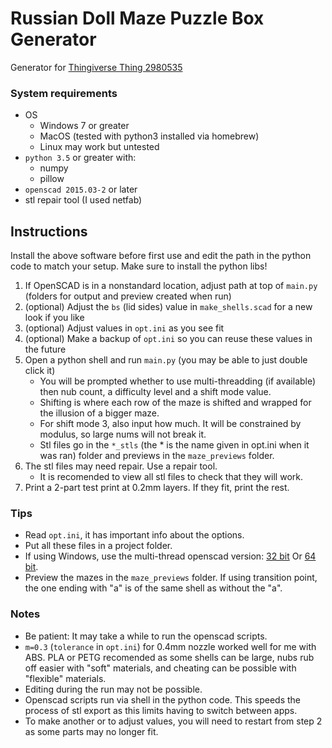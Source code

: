 # Russian Doll Maze Puzzle Box Generator

Generator for [Thingiverse Thing 2980535](https://www.thingiverse.com/thing:2980535)

### System requirements

- OS
  - Windows 7 or greater
  - MacOS (tested with python3 installed via homebrew)
  - Linux may work but untested
- `python 3.5` or greater with:
  - numpy
  - pillow
- `openscad 2015.03-2` or later
- stl repair tool (I used netfab)

## Instructions

Install the above software before first use and edit the path in the python code to match your setup.
Make sure to install the python libs!

1. If OpenSCAD is in a nonstandard location, adjust path at top of `main.py` (folders for output and preview created when run)
2. (optional) Adjust the `bs` (lid sides) value in `make_shells.scad` for a new look if you like
3. (optional) Adjust values in `opt.ini` as you see fit
4. (optional) Make a backup of `opt.ini` so you can reuse these values in the future
5. Open a python shell and run `main.py` (you may be able to just double click it)
   - You will be prompted whether to use multi-threadding (if available) then nub count, a difficulty level and a shift mode value.
   - Shifting is where each row of the maze is shifted and wrapped for the illusion of a bigger maze.
   - For shift mode 3, also input how much. It will be constrained by modulus, so large nums will not break it.
   - Stl files go in the `*_stls` (the * is the name given in opt.ini when it was ran) folder and previews in the `maze_previews` folder.
6. The stl files may need repair. Use a repair tool.
   - It is recomended to view all stl files to check that they will work.
7. Print a 2-part test print at 0.2mm layers. If they fit, print the rest.

### Tips

- Read `opt.ini`, it has important info about the options.
- Put all these files in a project folder.
- If using Windows, use the multi-thread openscad version: [32 bit](http://files.openscad.org/snapshots/OpenSCAD-2018.05.30-x86-32_multithread-Installer.exe) Or [64 bit](http://files.openscad.org/snapshots/OpenSCAD-2018.05.30-x86-64_multithread-Installer.exe).
- Preview the mazes in the `maze_previews` folder. If using transition point, the one ending with "a" is of the same shell as without the "a".

### Notes

- Be patient: It may take a while to run the openscad scripts.
- `m=0.3` (`tolerance` in `opt.ini`) for 0.4mm nozzle worked well for me with ABS. PLA or PETG recomended as some shells can be large, nubs rub off easier with "soft" materials, and cheating can be possible with "flexible" materials.
- Editing during the run may not be possible.
- Openscad scripts run via shell in the python code. This speeds the process of stl export as this limits having to switch between apps.
- To make another or to adjust values, you will need to restart from step 2 as some parts may no longer fit.
